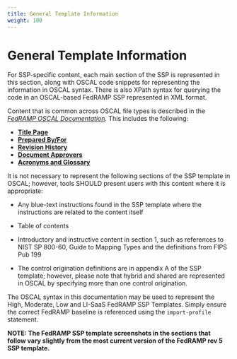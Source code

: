 ```yaml
---
title: General Template Information
weight: 100
---
```

# General Template Information

For SSP-specific content, each main section of the SSP is represented in this section, along with OSCAL code snippets for representing the information in OSCAL syntax. There is also XPath syntax for querying the code in an OSCAL-based FedRAMP SSP represented in XML format.

Content that is common across OSCAL file types is described in the *[FedRAMP OSCAL Documentation](/documentation).* This includes the following:

- [**Title Page**](/documentation/common-fedramp-elements/title-page-information)
- [**Prepared By/For**](/documentation/common-fedramp-elements/prepared-by-for)
- [**Revision History**](/documentation/common-fedramp-elements/document-revision-history)
- [**Document Approvers**](/documentation/common-fedramp-elements/document-approvals)
- [**Acronyms and Glossary**](/documentation/common-fedramp-elements/attachments)

It is not necessary to represent the following sections of the SSP template in OSCAL; however, tools SHOULD present users with this content where it is appropriate:

-   Any blue-text instructions found in the SSP template where the instructions are related to the content itself

-   Table of contents

-   Introductory and instructive content in section 1, such as references to NIST SP 800-60, Guide to Mapping Types and the definitions from FIPS Pub 199

-   The control origination definitions are in appendix A of the SSP template; however, please note that hybrid and shared are represented in OSCAL by specifying more than one control origination.

The OSCAL syntax in this documentation may be used to represent the High, Moderate, Low and LI-SaaS FedRAMP SSP Templates. Simply ensure the correct FedRAMP baseline is referenced using the `import-profile` statement.

**NOTE: The FedRAMP SSP template screenshots in the sections that follow vary slightly from the most current version of the FedRAMP rev 5 SSP template.**
